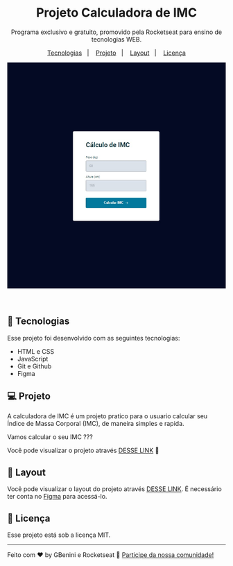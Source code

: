 <h1 align="center"> Projeto Calculadora de IMC </h1>

<p align="center">
Programa exclusivo e gratuito, promovido pela Rocketseat para ensino de tecnologias WEB.
</p>

<p align="center">
  <a href="#-tecnologias">Tecnologias</a>&nbsp;&nbsp;&nbsp;|&nbsp;&nbsp;&nbsp;
  <a href="#-projeto">Projeto</a>&nbsp;&nbsp;&nbsp;|&nbsp;&nbsp;&nbsp;
  <a href="#-layout">Layout</a>&nbsp;&nbsp;&nbsp;|&nbsp;&nbsp;&nbsp;
  <a href="#memo-licença">Licença</a>
</p>

<p align="center">
  <img alt="projeto IMC" src="assets/projeto-imc.jpg">
</p>



<br>



## 🚀 Tecnologias

Esse projeto foi desenvolvido com as seguintes tecnologias:

- HTML e CSS
- JavaScript
- Git e Github
- Figma

## 💻 Projeto

A calculadora de IMC é um projeto pratico para o usuario calcular seu  Índice de Massa Corporal (IMC), de maneira simples e rapida.

Vamos calcular o seu IMC ???

Você pode visualizar o projeto através [DESSE LINK](https://gbenini.github.io/imc-project/) 👀

## 🔖 Layout

Você pode visualizar o layout do projeto através [DESSE LINK](https://www.figma.com/file/6CM4HhDfPRaqrvn1Jwh83S/IMC-(Copy)?type=design&node-id=6-4&mode=design&t=QWfQ19z8SrVITXCU-0). É necessário ter conta no [Figma](https://figma.com) para acessá-lo.

## :memo: Licença

Esse projeto está sob a licença MIT.

---

Feito com ♥ by GBenini e Rocketseat :wave: [Participe da nossa comunidade!](https://discord.gg/rocketseat)